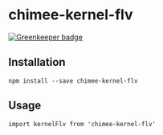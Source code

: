 # chimee-kernel-flv

[![Greenkeeper badge](https://badges.greenkeeper.io/Chimeejs/chimee-kernel-flv.svg)](https://greenkeeper.io/)

## Installation
```
npm install --save chimee-kernel-flv
```
## Usage
```
import kernelFlv from 'chimee-kernel-flv'

```
